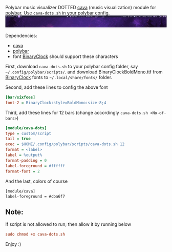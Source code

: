 Polybar music visualizer DOTTED [cava](https://github.com/karlstav/cava) (music visualization) module for [polybar](https://github.com/polybar/polybar). Use `cava-dots.sh` in your polybar config.
<img src="./preview.gif" title="preview">

Dependencies:
- [cava](https://github.com/karlstav/cava)
- [polybar](https://github.com/polybar/polybar)
- font [BinaryClock](https://github.com/jamessouth/polybar-binary-clock-fonts) should support these characters

First, download `cava-dots.sh` to your polybar config folder, say `~/.config/polybar/scripts/`.
and download BinaryClockBoldMono.ttf from [BinaryClock](https://github.com/jamessouth/polybar-binary-clock-fonts) fonts to `~/.local/share/fonts/` folder.

Second, add these lines to config the above font
```ini
[bar/sixfoes]
font-2 = BinaryClock:style=BoldMono:size-8;4
```

Third, add these lines for 12 bars (change accordingly `cava-dots.sh <No-of-bars>`)
```ini
[module/cava-dots]
type = custom/script
tail = true
exec = $HOME/.config/polybar/scripts/cava-dots.sh 12
format = <label>
label = %output%
format-padding = 0
label-foreground = #ffffff
format-font = 2
```
And the last, colors of course
```
[module/cava]
label-foreground = #cba6f7
```

## Note:
If script is not allowed to run; then allow it by running below
```ini
sudo chmod +x cava-dots.sh
```

Enjoy :)
